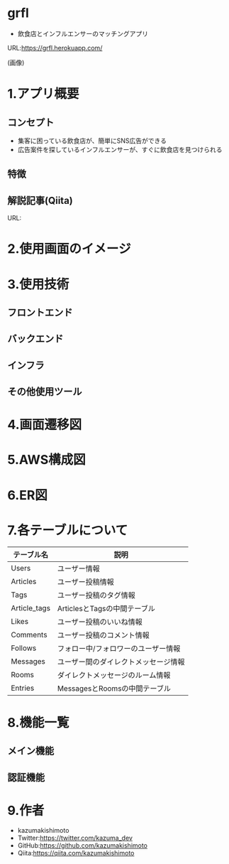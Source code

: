 # grfl

- 飲食店とインフルエンサーのマッチングアプリ

URL:https://grfl.herokuapp.com/

(画像)

# 1.アプリ概要

## コンセプト
- 集客に困っている飲食店が、簡単にSNS広告ができる
- 広告案件を探しているインフルエンサーが、すぐに飲食店を見つけられる

## 特徴

## 解説記事(Qiita)
URL:

# 2.使用画面のイメージ

# 3.使用技術

## フロントエンド

## バックエンド

## インフラ

## その他使用ツール

# 4.画面遷移図

# 5.AWS構成図

# 6.ER図

# 7.各テーブルについて
| テーブル名 | 説明 |
----|----
| Users | ユーザー情報 |
| Articles | ユーザー投稿情報 |
| Tags | ユーザー投稿のタグ情報 |
| Article_tags | ArticlesとTagsの中間テーブル |
| Likes | ユーザー投稿のいいね情報 |
| Comments | ユーザー投稿のコメント情報 |
| Follows | フォロー中/フォロワーのユーザー情報 |
| Messages | ユーザー間のダイレクトメッセージ情報 |
| Rooms | ダイレクトメッセージのルーム情報 |
| Entries | MessagesとRoomsの中間テーブル |

# 8.機能一覧

## メイン機能

## 認証機能

# 9.作者
- kazumakishimoto
- Twitter:https://twitter.com/kazuma_dev
- GitHub:https://github.com/kazumakishimoto
- Qiita:https://qiita.com/kazumakishimoto
